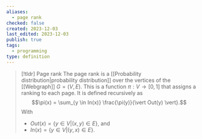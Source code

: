 ```yaml
---
aliases:
  - page rank
checked: false
created: 2023-12-03
last_edited: 2023-12-03
publish: true
tags:
  - programming
type: definition
---
```

>[!tldr] Page rank
>The page rank is a [[Probability distribution|probability distribution]] over the vertices of the [[Webgraph]] $G = (V,E)$. This is a function $\pi : V \rightarrow [0,1]$ that assigns a ranking to each page. It is defined recursively as
> $$\pi(x) = \sum_{y \in In(x)} \frac{\pi(y)}{\vert Out(y) \vert}.$$
> With
> - $Out(x) = \{y \in V \vert (x,y) \in E\}$, and
> - $In(x) = \{y \in V \vert (y,x) \in E\}$.

